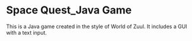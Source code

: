 # Space Quest_Java Game

This is a Java game created in the style of World of Zuul. It includes a GUI with a text input.